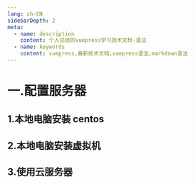 ```yaml
---
lang: zh-CN
sidebarDepth: 2
meta:
  - name: description
    content: 个人总结的vuepress学习技术文档-语法
  - name: keywords
    content: vuepress,最新技术文档,vuepress语法,markdown语法
---
```


# 一.配置服务器

## 1.本地电脑安装 centos

## 2.本地电脑安装虚拟机

## 3.使用云服务器
